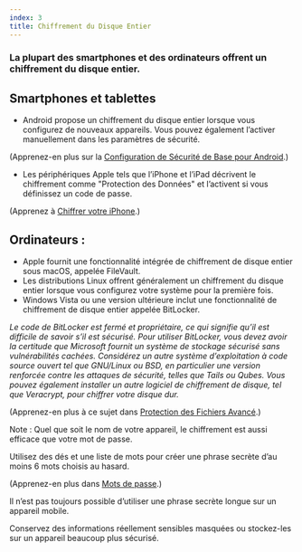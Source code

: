 ```yaml
---
index: 3
title: Chiffrement du Disque Entier
---
```

### La plupart des smartphones et des ordinateurs offrent un chiffrement du disque entier.

## Smartphones et tablettes

* Android propose un chiffrement du disque entier lorsque vous configurez de nouveaux appareils. Vous pouvez également l’activer manuellement dans les paramètres de sécurité.

(Apprenez-en plus sur la [Configuration de Sécurité de Base pour Android](umbrella://tools/other/s_android.md).)

* Les périphériques Apple tels que l’iPhone et l’iPad décrivent le chiffrement comme "Protection des Données" et l’activent si vous définissez un code de passe.

(Apprenez à [Chiffrer votre iPhone](umbrella://tools/encryption/s_encrypt-your-iphone.md).)

## Ordinateurs :

* Apple fournit une fonctionnalité intégrée de chiffrement de disque entier sous macOS, appelée FileVault.
* Les distributions Linux offrent généralement un chiffrement du disque entier lorsque vous configurez votre système pour la première fois.
* Windows Vista ou une version ultérieure inclut une fonctionnalité de chiffrement de disque entier appelée BitLocker.

*Le code de BitLocker est fermé et propriétaire, ce qui signifie qu’il est difficile de savoir s’il est sécurisé. Pour utiliser BitLocker, vous devez avoir la certitude que Microsoft fournit un système de stockage sécurisé sans vulnérabilités cachées. Considérez un autre système d’exploitation à code source ouvert tel que GNU/Linux ou BSD, en particulier une version renforcée contre les attaques de sécurité, telles que Tails ou Qubes. Vous pouvez également installer un autre logiciel de chiffrement de disque, tel que Veracrypt, pour chiffrer votre disque dur.*

(Apprenez-en plus à ce sujet dans [Protection des Fichiers Avancé](umbrella://information/protecting-files/advanced).)

Note : Quel que soit le nom de votre appareil, le chiffrement est aussi efficace que votre mot de passe.

Utilisez des dés et une liste de mots pour créer une phrase secrète d’au moins 6 mots choisis au hasard.

(Apprenez-en plus dans [Mots de passe](umbrella://information/passwords).)

Il n’est pas toujours possible d’utiliser une phrase secrète longue sur un appareil mobile.

Conservez des informations réellement sensibles masquées ou stockez-les sur un appareil beaucoup plus sécurisé.